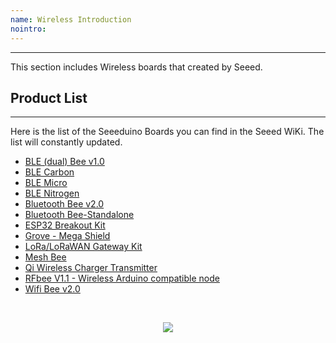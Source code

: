 ```yaml
---
name: Wireless Introduction
nointro:
---
```


---
This section includes Wireless boards that created by Seeed.

## Product  List
---

Here is the list of the Seeeduino Boards you can find in the Seeed WiKi. The list will constantly updated.

- [BLE (dual) Bee v1.0](https://wiki.seeedstudio.com/BLE_dual_Bee_v1.0/)
- [BLE Carbon](https://wiki.seeedstudio.com/BLE_Carbon/)
- [BLE Micro](https://wiki.seeedstudio.com/BLE_Micro/)
- [BLE Nitrogen](https://wiki.seeedstudio.com/BLE_Nitrogen/)
- [Bluetooth Bee v2.0](https://wiki.seeedstudio.com/Bluetooth_Bee_v2.0/)
- [Bluetooth Bee-Standalone](https://wiki.seeedstudio.com/Bluetooth_Bee_Standalone/)
- [ESP32 Breakout Kit](https://wiki.seeedstudio.com/ESP32_Breakout_Kit/)
- [Grove - Mega Shield](https://wiki.seeedstudio.com/Grove-Mega_Shield/)
- [LoRa/LoRaWAN Gateway Kit](https://wiki.seeedstudio.com/LoRa_LoRaWan_Gateway_Kit/)
- [Mesh Bee](https://wiki.seeedstudio.com/Mesh_Bee/)
- [Qi Wireless Charger Transmitter](https://wiki.seeedstudio.com/Qi_Wireless_Charger_Transmitter/)
- [RFbee V1.1 - Wireless Arduino compatible node](https://wiki.seeedstudio.com/RFbee_V1.1-Wireless_Arduino_compatible_node/)
- [Wifi Bee v2.0](https://wiki.seeedstudio.com/Wifi_Bee_v2.0/)

<br /><p style="text-align:center"><a href="https://www.seeedstudio.com/act-4.html?utm_source=wiki&utm_medium=wikibanner&utm_campaign=newproducts" target="_blank"><img src="https://files.seeedstudio.com/wiki/Wiki_Banner/new_product.jpg" /></a></p>